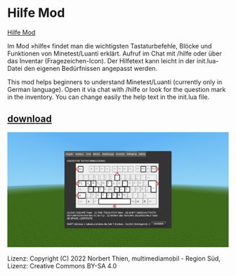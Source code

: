 # Hilfe Mod
[Hilfe Mod](https://github.com/mmmsued/hilfe)

Im Mod »hilfe« findet man die wichtigsten Tastaturbefehle, Blöcke und Funktionen von Minetest/Luanti erklärt. Aufruf im Chat mit /hilfe oder über das Inventar (Fragezeichen-Icon).
Der Hilfetext kann leicht in der init.lua-Datei den eigenen Bedürfnissen angepasst werden.

This mod helps beginners to understand Minetest/Luanti (currently only in German language). Open it via chat with /hilfe or look for the question mark in the inventory.
You can change easily the help text in the init.lua file.
## [download](https://github.com/mmmsued/hilfe)

<img src="Screenshot.png">

Lizenz:
Copyright (C) 2022 Norbert Thien, multimediamobil - Region Süd, Lizenz: Creative Commons BY-SA 4.0
